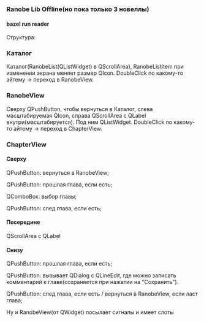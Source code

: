 ### Ranobe Lib Offline(но пока только 3 новеллы)

#### bazel run reader

Структура:

### Каталог
Каталог(RanobeList(QListWidget) в QScrollArea), RanobeListItem при изменении экрана меняет размер QIcon. 
DoubleClick по какому-то айтему -> переход в RanobeView.

### RanobeView

Сверху QPushButton, чтобы вернуться в Каталог, слева масштабируемая QIcon, справа QScrollArea с QLabel внутри(масштабируетcя).
Под ним QListWidget. DoubleClick по какому-то айтему -> переход в ChapterView.

### ChapterView

#### Сверху 

QPushButton: вернуться в RanobeView;

QPushButton: прошлая глава, если есть;

QComboBox: выбор главы;

QPushButton: след глава, если есть;

#### Посередине 

QScrollArea с QLabel

#### Снизу 

QPushButton: прошлая глава, если есть;

QPushButton: вызывает QDialog с QLineEdit, где можно записать комментарий к главе(сохраняется при нажатии на "Сохранить").

QPushButton: след глава, если есть / вернуться в RanobeView, если ласт глава;


Ну и RanobeView(от QWidget) посылает сигналы и имеет слоты